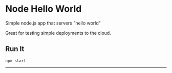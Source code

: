 # Node Hello World

Simple node.js app that servers "hello world"

Great for testing simple deployments to the cloud.

## Run It

`npm start`

---

  
